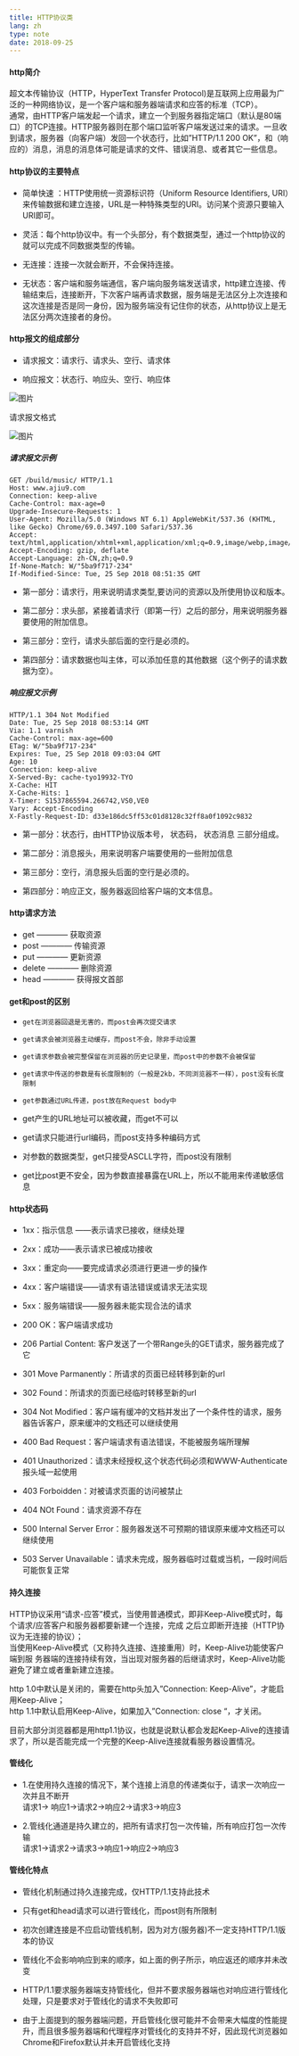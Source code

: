 ```yaml
---
title: HTTP协议类
lang: zh
type: note
date: 2018-09-25
---
```

#### http简介

超文本传输协议（HTTP，HyperText Transfer Protocol)是互联网上应用最为广泛的一种网络协议，是一个客户端和服务器端请求和应答的标准（TCP）。  
通常，由HTTP客户端发起一个请求，建立一个到服务器指定端口（默认是80端口）的TCP连接。HTTP服务器则在那个端口监听客户端发送过来的请求。一旦收到请求，服务器（向客户端）发回一个状态行，比如”HTTP/1.1 200 OK”，和（响应的）消息，消息的消息体可能是请求的文件、错误消息、或者其它一些信息。

#### http协议的主要特点

- 简单快速 ：HTTP使用统一资源标识符（Uniform Resource Identifiers, URI）来传输数据和建立连接，URL是一种特殊类型的URI。访问某个资源只要输入URI即可。
    
- 灵活：每个http协议中。有一个头部分，有个数据类型，通过一个http协议的就可以完成不同数据类型的传输。
    
- 无连接：连接一次就会断开，不会保持连接。
    
- 无状态：客户端和服务端通信，客户端向服务端发送请求，http建立连接、传输结束后，连接断开，下次客户端再请求数据，服务端是无法区分上次连接和这次连接是否是同一身份，因为服务端没有记住你的状态，从http协议上是无法区分两次连接者的身份。

#### http报文的组成部分

- 请求报文：请求行、请求头、空行、请求体
    
- 响应报文：状态行、响应头、空行、响应体

![图片](https://static.ajiu9.cn/images/20240310214516948RBW.png)

请求报文格式

![图片](https://static.ajiu9.cn/images/20240310214534AyGWUp.png)

##### 请求报文示例

```
GET /build/music/ HTTP/1.1
Host: www.ajiu9.com
Connection: keep-alive
Cache-Control: max-age=0
Upgrade-Insecure-Requests: 1
User-Agent: Mozilla/5.0 (Windows NT 6.1) AppleWebKit/537.36 (KHTML, like Gecko) Chrome/69.0.3497.100 Safari/537.36
Accept: text/html,application/xhtml+xml,application/xml;q=0.9,image/webp,image/apng,*/*;q=0.8
Accept-Encoding: gzip, deflate
Accept-Language: zh-CN,zh;q=0.9
If-None-Match: W/"5ba9f717-234"
If-Modified-Since: Tue, 25 Sep 2018 08:51:35 GMT
```

- 第一部分：请求行，用来说明请求类型,要访问的资源以及所使用协议和版本。
    
- 第二部分：求头部，紧接着请求行（即第一行）之后的部分，用来说明服务器要使用的附加信息。
    
- 第三部分：空行，请求头部后面的空行是必须的。
    
- 第四部分：请求数据也叫主体，可以添加任意的其他数据（这个例子的请求数据为空）。

##### 响应报文示例

```
HTTP/1.1 304 Not Modified
Date: Tue, 25 Sep 2018 08:53:14 GMT
Via: 1.1 varnish
Cache-Control: max-age=600
ETag: W/"5ba9f717-234"
Expires: Tue, 25 Sep 2018 09:03:04 GMT
Age: 10
Connection: keep-alive
X-Served-By: cache-tyo19932-TYO
X-Cache: HIT
X-Cache-Hits: 1
X-Timer: S1537865594.266742,VS0,VE0
Vary: Accept-Encoding
X-Fastly-Request-ID: d33e186dc5ff53c01d8128c32ff8a0f1092c9832
```

- 第一部分：状态行，由HTTP协议版本号， 状态码， 状态消息 三部分组成。
    
- 第二部分：消息报头，用来说明客户端要使用的一些附加信息
    
- 第三部分：空行，消息报头后面的空行是必须的。
    
- 第四部分：响应正文，服务器返回给客户端的文本信息。

#### http请求方法

- get ———— 获取资源
- post ———— 传输资源
- put ———— 更新资源
- delete ———— 删除资源
- head ———— 获得报文首部

#### get和post的区别

- `get在浏览器回退是无害的，而post会再次提交请求`
    
- `get请求会被浏览器主动缓存，而post不会，除非手动设置`
    
- `get请求参数会被完整保留在浏览器的历史记录里，而post中的参数不会被保留`
    
- `get请求中传送的参数是有长度限制的（一般是2kb，不同浏览器不一样），post没有长度限制`
    
- `get参数通过URL传递，post放在Request body中`
    
- get产生的URL地址可以被收藏，而get不可以
    
- get请求只能进行url编码，而post支持多种编码方式
    
- 对参数的数据类型，get只接受ASCLL字符，而post没有限制
    
- get比post更不安全，因为参数直接暴露在URL上，所以不能用来传递敏感信息

#### http状态码

- 1xx：指示信息 ——表示请求已接收，继续处理
    
- 2xx：成功——表示请求已被成功接收
    
- 3xx：重定向——要完成请求必须进行更进一步的操作
    
- 4xx：客户端错误——请求有语法错误或请求无法实现
    
- 5xx：服务端错误——服务器未能实现合法的请求
    
- 200 OK：客户端请求成功
    
- 206 Partial Content: 客户发送了一个带Range头的GET请求，服务器完成了它
    
- 301 Move Parmanently：所请求的页面已经转移到新的url
    
- 302 Found：所请求的页面已经临时转移至新的url
    
- 304 Not Modified：客户端有缓冲的文档并发出了一个条件性的请求，服务器告诉客户，原来缓冲的文档还可以继续使用
    
- 400 Bad Request：客户端请求有语法错误，不能被服务端所理解
    
- 401 Unauthorized：请求未经授权,这个状态代码必须和WWW-Authenticate报头域一起使用
    
- 403 Forboidden：对被请求页面的访问被禁止
    
- 404 NOt Found：请求资源不存在
    
- 500 Internal Server Error：服务器发送不可预期的错误原来缓冲文档还可以继续使用
    
- 503 Server Unavailable：请求未完成，服务器临时过载或当机，一段时间后可能恢复正常

#### 持久连接

HTTP协议采用“请求-应答”模式，当使用普通模式，即非Keep-Alive模式时，每个请求/应答客户和服务器都要新建一个连接，完成 之后立即断开连接（HTTP协议为无连接的协议）；  
当使用Keep-Alive模式（又称持久连接、连接重用）时，Keep-Alive功能使客户端到服 务器端的连接持续有效，当出现对服务器的后继请求时，Keep-Alive功能避免了建立或者重新建立连接。

http 1.0中默认是关闭的，需要在http头加入”Connection: Keep-Alive”，才能启用Keep-Alive；  
http 1.1中默认启用Keep-Alive，如果加入”Connection: close “，才关闭。

目前大部分浏览器都是用http1.1协议，也就是说默认都会发起Keep-Alive的连接请求了，所以是否能完成一个完整的Keep-Alive连接就看服务器设置情况。

#### 管线化

- 1.在使用持久连接的情况下，某个连接上消息的传递类似于，请求一次响应一次并且不断开  
    请求1-> 响应1->请求2->响应2->请求3->响应3
    
- 2.管线化通道是持久建立的，把所有请求打包一次传输，所有响应打包一次传输  
    请求1->请求2->请求3->响应1->响应2->响应3

#### 管线化特点

- 管线化机制通过持久连接完成，仅HTTP/1.1支持此技术
    
- 只有get和head请求可以进行管线化，而post则有所限制
    
- 初次创建连接是不应启动管线机制，因为对方(服务器)不一定支持HTTP/1.1版本的协议
    
- 管线化不会影响响应到来的顺序，如上面的例子所示，响应返还的顺序并未改变
    
- HTTP/1.1要求服务器端支持管线化，但并不要求服务器端也对响应进行管线化处理，只是要求对于管线化的请求不失败即可
    
- 由于上面提到的服务器端问题，开启管线化很可能并不会带来大幅度的性能提升，而且很多服务器端和代理程序对管线化的支持并不好，因此现代浏览器如Chrome和Firefox默认并未开启管线化支持
